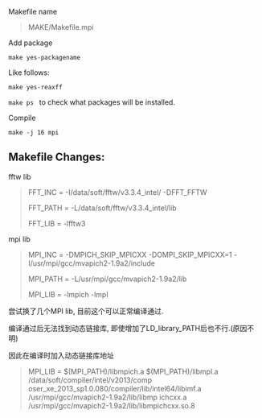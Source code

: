 
Makefile name

> MAKE/Makefile.mpi

Add package

```make yes-packagename```

Like follows:

```make yes-reaxff```

```make ps ``` to check what packages will be installed.

Compile

```make -j 16 mpi```


## Makefile Changes:

fftw lib

> FFT_INC = -I/data/soft/fftw/v3.3.4_intel/ -DFFT_FFTW
> 
> FFT_PATH = -L/data/soft/fftw/v3.3.4_intel/lib
> 
> FFT_LIB = -lfftw3

mpi lib
> MPI_INC =   -DMPICH_SKIP_MPICXX -DOMPI_SKIP_MPICXX=1 -I/usr/mpi/gcc/mvapich2-1.9a2/include
> 
> MPI_PATH = -L/usr/mpi/gcc/mvapich2-1.9a2/lib
> 
> MPI_LIB = -lmpich -lmpl

尝试换了几个MPI lib, 目前这个可以正常编译通过.

编译通过后无法找到动态链接库, 即使增加了LD_library_PATH后也不行.(原因不明)

因此在编译时加入动态链接库地址

> MPI_LIB = $(MPI_PATH)/libmpich.a $(MPI_PATH)/libmpl.a /data/soft/compiler/intel/v2013/comp
oser_xe_2013_sp1.0.080/compiler/lib/intel64/libimf.a /usr/mpi/gcc/mvapich2-1.9a2/lib/libmp
ichcxx.a  /usr/mpi/gcc/mvapich2-1.9a2/lib/libmpichcxx.so.8
